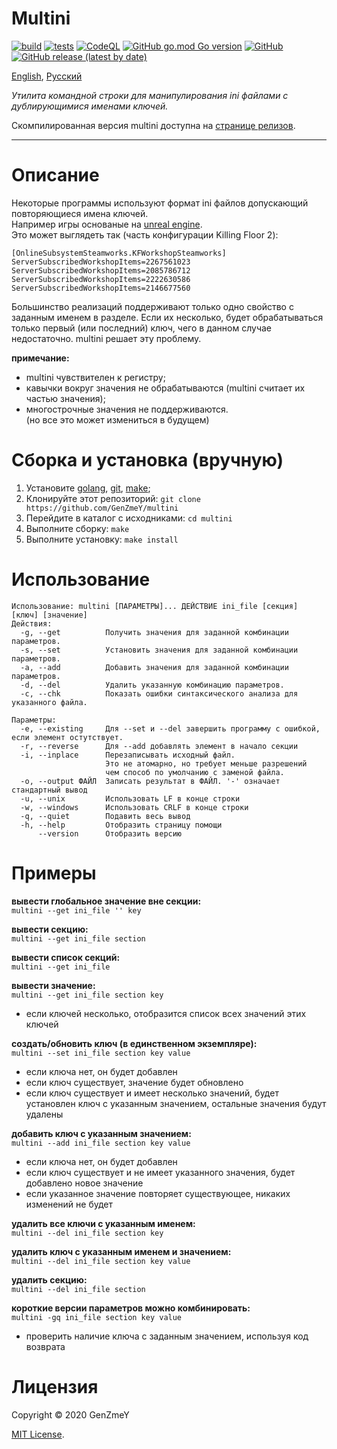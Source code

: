 # Multini

[![build](https://github.com/GenZmeY/multini/workflows/build/badge.svg)](https://github.com/GenZmeY/multini/actions?query=workflow%3Abuild)
[![tests](https://github.com/GenZmeY/multini/workflows/tests/badge.svg)](https://github.com/GenZmeY/multini/actions?query=workflow%3Atests)
[![CodeQL](https://github.com/GenZmeY/multini/workflows/CodeQL/badge.svg)](https://github.com/GenZmeY/multini/security/code-scanning)
[![GitHub go.mod Go version](https://img.shields.io/github/go-mod/go-version/GenZmeY/multini)](https://golang.org)
[![GitHub](https://img.shields.io/github/license/genzmey/multini)](LICENSE)
[![GitHub release (latest by date)](https://img.shields.io/github/v/release/GenZmeY/multini)](https://github.com/GenZmeY/multini/releases)

[English](README.md), [Русский](README-ru.md)

*Утилита командной строки для манипулирования ini файлами с дублирующимися именами ключей.*

Скомпилированная версия multini доступна на [странице релизов](https://github.com/GenZmeY/multini/releases).

***

# Описание
Некоторые программы используют формат ini файлов допускающий повторяющиеся имена ключей.  
Например игры основаные на [unreal engine](https://en.wikipedia.org/wiki/Unreal_Engine).  
Это может выглядеть так (часть конфигурации Killing Floor 2):
```
[OnlineSubsystemSteamworks.KFWorkshopSteamworks]
ServerSubscribedWorkshopItems=2267561023
ServerSubscribedWorkshopItems=2085786712
ServerSubscribedWorkshopItems=2222630586
ServerSubscribedWorkshopItems=2146677560
```
Большинство реализаций поддерживают только одно свойство с заданным именем в разделе. Если их несколько, будет обрабатываться только первый (или последний) ключ, чего в данном случае недостаточно. multini решает эту проблему.

**примечание:**  
- multini чувствителен к регистру;  
- кавычки вокруг значения не обрабатываются (multini считает их частью значения);  
- многострочные значения не поддерживаются.  
(но все это может измениться в будущем)  

# Сборка и установка (вручную)
1. Установите [golang](https://golang.org), [git](https://git-scm.com/), [make](https://www.gnu.org/software/make/);
2. Клонируйте этот репозиторий: `git clone https://github.com/GenZmeY/multini`
3. Перейдите в каталог с исходниками: `cd multini`
4. Выполните сборку: `make`
5. Выполните установку: `make install`

# Использование
```
Использование: multini [ПАРАМЕТРЫ]... ДЕЙСТВИЕ ini_file [секция] [ключ] [значение]
Действия:
  -g, --get          Получить значения для заданной комбинации параметров.
  -s, --set          Установить значения для заданной комбинации параметров.
  -a, --add          Добавить значения для заданной комбинации параметров.
  -d, --del          Удалить указанную комбинацию параметров.
  -c, --chk          Показать ошибки синтаксического анализа для указанного файла.

Параметры:
  -e, --existing     Для --set и --del завершить программу с ошибкой, если элемент остутствует.
  -r, --reverse      Для --add добавлять элемент в начало секции
  -i, --inplace      Перезаписывать исходный файл.
                     Это не атомарно, но требует меньше разрешений
                     чем способ по умолчанию с заменой файла.
  -o, --output ФАЙЛ  Записать результат в ФАЙЛ. '-' означает стандартный вывод
  -u, --unix         Использовать LF в конце строки
  -w, --windows      Использовать CRLF в конце строки
  -q, --quiet        Подавить весь вывод
  -h, --help         Отобразить страницу помощи
      --version      Отобразить версию
```

# Примеры
**вывести глобальное значение вне секции:**  
`multini --get ini_file '' key`

**вывести секцию:**  
`multini --get ini_file section`

**вывести список секций:**  
`multini --get ini_file`

**вывести значение:**  
`multini --get ini_file section key`  
- если ключей несколько, отобразится список всех значений этих ключей

**создать/обновить ключ (в единственном экземпляре):**  
`multini --set ini_file section key value`  
- если ключа нет, он будет добавлен  
- если ключ существует, значение будет обновлено  
- если ключ существует и имеет несколько значений, будет установлен ключ с указанным значением, остальные значения будут удалены

**добавить ключ с указанным значением:**  
`multini --add ini_file section key value`  
- если ключа нет, он будет добавлен
- если ключ существует и не имеет указанного значения, будет добавлено новое значение
- если указанное значение повторяет существующее, никаких изменений не будет

**удалить все ключи с указанным именем:**  
`multini --del ini_file section key`

**удалить ключ с указанным именем и значением:**  
`multini --del ini_file section key value`

**удалить секцию:**  
`multini --del ini_file section`

**короткие версии параметров можно комбинировать:**  
`multini -gq ini_file section key value`  
- проверить наличие ключа с заданным значением, используя код возврата

# Лицензия
Copyright © 2020 GenZmeY

[MIT License](LICENSE).

